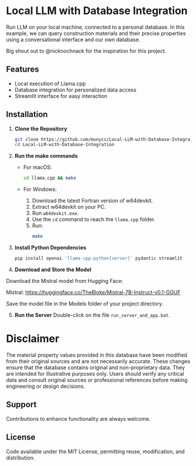 # Local LLM with Database Integration

Run LLM on your local machine, connected to a personal database. In this example, we can query construction materials and their precise properties using a conversational interface and our own database.

Big shout out to @nicknochnack for the inspiration for this project. 

## Features
- Local execution of Llama.cpp
- Database integration for personalized data access
- Streamlit interface for easy interaction

## Installation

1. **Clone the Repository**
   ```bash
   git clone https://github.com/munycc/Local-LLM-with-Database-Integration
   cd Local-LLM-with-Database-Integration
   ```

2. **Run the make commands**

   - For macOS:
     ```bash
     cd llama.cpp && make
     ```

   - For Windows:
     1. Download the latest Fortran version of w64devkit.
     2. Extract w64devkit on your PC.
     3. Run `w64devkit.exe`.
     4. Use the `cd` command to reach the `llama.cpp` folder.
     5. Run:
        ```bash
        make
        ```

3. **Install Python Dependencies**
   ```bash
   pip install openai 'llama-cpp-python[server]' pydantic streamlit
   ```

4. **Download and Store the Model**

Download the Mistral model from Hugging Face:

Mistral: https://huggingface.co/TheBloke/Mistral-7B-Instruct-v0.1-GGUF

Save the model file in the Models folder of your project directory.


5. **Run the Server**
   Double-click on the file `run_server_and_app.bat`.



# Disclaimer
The material property values provided in this database have been modified from their original sources and are not necessarily accurate. These changes ensure that the database contains original and non-proprietary data. They are intended for illustrative purposes only. Users should verify any critical data and consult original sources or professional references before making engineering or design decisions.


## Support
Contributions to enhance functionality are always welcome.

## License
Code available under the MIT License, permitting reuse, modification, and distribution.

